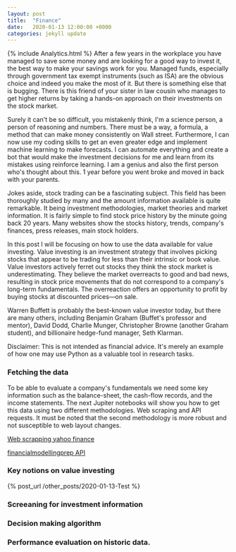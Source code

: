 ```yaml
---
layout: post
title:  "Finance"
date:   2020-01-13 12:00:00 +0000
categories: jekyll update
---
```

{% include Analytics.html %}
After a few years in the workplace you have managed to save some money and are looking for a good way to invest it, the best way to make your savings work for you. Managed funds, especially through government tax exempt instruments (such as ISA) are the obvious choice and indeed you make the most of it. But there is something else that is bugging. There is this friend of your sister in law cousin who manages to get higher returns by taking a hands-on approach on their investments on the stock market.

Surely it can't be so difficult, you mistakenly think, I'm a science person, a person of reasoning and numbers. There must be a way, a formula, a method that can make money consistently on Wall street. Furthermore, I can now use my coding skills to get an even greater edge and implement machine learning to make forecasts. I can automate everything and create a bot that would make the investment decisions for me and learn from its mistakes using reinforce learning. I am a genius and also the first person who's thought about this. 1 year before you went broke and moved in back with your parents.

Jokes aside, stock trading can be a fascinating subject. This field has been thoroughly studied by many and the amount information available is quite remarkable. It being investment methodologies, market theories and market information. It is fairly simple to find stock price history by the minute going back 20 years. Many websites show the stocks history, trends, company's finances, press releases, main stock holders.

In this post I will be focusing on how to use the data available for value investing. Value investing is an investment strategy that involves picking stocks that appear to be trading for less than their intrinsic or book value. Value investors actively ferret out stocks they think the stock market is underestimating. They believe the market overreacts to good and bad news, resulting in stock price movements that do not correspond to a company's long-term fundamentals. The overreaction offers an opportunity to profit by buying stocks at discounted prices—on sale.

Warren Buffett is probably the best-known value investor today, but there are many others, including Benjamin Graham (Buffet's professor and mentor), David Dodd, Charlie Munger, Christopher Browne (another Graham student), and billionaire hedge-fund manager, Seth Klarman.

Disclaimer: This is not intended as financial advice. It's merely an example of how one may use Python as a valuable tool in research tasks.

### Fetching the data

To be able to evaluate a company's fundamentals we need some key information such as the balance-sheet, the cash-flow records, and the income statements. The next Jupiter notebooks will show you how to get this data using two different methodologies. Web scraping and API requests. It must be noted that the second methodology is more robust and not susceptible to web layout changes.

[Web scrapping yahoo finance](/Files/web_scrapping.html)

[financialmodellingprep API](/Files/financialmodellingprep.html)

### Key notions on value investing
{% post_url /other_posts/2020-01-13-Test %}

### Screeaning for investment information


### Decision making algorithm


### Performance evaluation on historic data.
